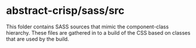 # abstract-crisp/sass/src

This folder contains SASS sources that mimic the component-class hierarchy. These files
are gathered in to a build of the CSS based on classes that are used by the build.
